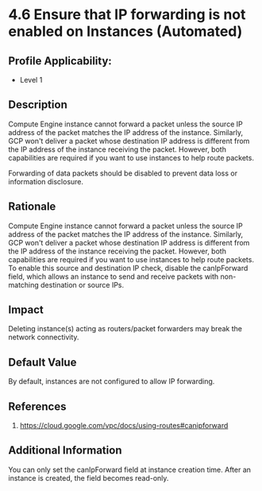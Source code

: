 # 4.6 Ensure that IP forwarding is not enabled on Instances (Automated)

## Profile Applicability:

- Level 1

## Description

Compute Engine instance cannot forward a packet unless the source IP address of the packet matches the IP address of the instance. Similarly, GCP won't deliver a packet whose destination IP address is different from the IP address of the instance receiving the packet. However, both capabilities are required if you want to use instances to help route packets.  

Forwarding of data packets should be disabled to prevent data loss or information disclosure.

## Rationale

Compute Engine instance cannot forward a packet unless the source IP address of the packet matches the IP address of the instance. Similarly, GCP won't deliver a packet whose destination IP address is different from the IP address of the instance receiving the packet. However, both capabilities are required if you want to use instances to help route packets. To enable this source and destination IP check, disable the canIpForward field, which allows an instance to send and receive packets with non-matching destination or source IPs.

## Impact

Deleting instance(s) acting as routers/packet forwarders may break the network connectivity.

## Default Value

By default, instances are not configured to allow IP forwarding.

## References

1. https://cloud.google.com/vpc/docs/using-routes#canipforward

## Additional Information

You can only set the canIpForward field at instance creation time. After an instance is created, the field becomes read-only.